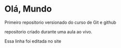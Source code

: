 # Olá, Mundo
 Primeiro repositorio versionado do curso de Git e github

repositorio criado durante uma aula ao vivo.

Essa linha foi editada no site
